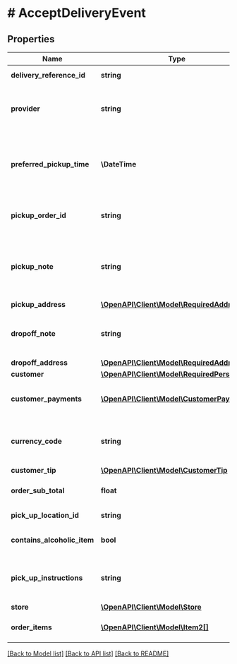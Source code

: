 # # AcceptDeliveryEvent

## Properties

Name | Type | Description | Notes
------------ | ------------- | ------------- | -------------
**delivery_reference_id** | **string** | Generated delivery reference id. | [optional]
**provider** | **string** | the pre-configured fulfillment provider slug in the onboarding process. | [optional]
**preferred_pickup_time** | **\DateTime** | Preferred time for courier to arrive to pick up order. If not provided or if the timestamp is in the past, treat it as an ASAP request. | [optional]
**pickup_order_id** | **string** | An identifier used for picking up order from pickup address. | [optional]
**pickup_note** | **string** | Additional information to instruct couriers how to pickup the order. Deprecated in favor of pickUpInstructions. | [optional]
**pickup_address** | [**\OpenAPI\Client\Model\RequiredAddress**](RequiredAddress.md) |  | [optional]
**dropoff_note** | **string** | Additional information to instruct couriers how to dropoff the order. | [optional]
**dropoff_address** | [**\OpenAPI\Client\Model\RequiredAddress**](RequiredAddress.md) |  | [optional]
**customer** | [**\OpenAPI\Client\Model\RequiredPerson**](RequiredPerson.md) |  | [optional]
**customer_payments** | [**\OpenAPI\Client\Model\CustomerPayment[]**](CustomerPayment.md) | Processed and collectible payments from the customer. | [optional]
**currency_code** | **string** | The 3-letter currency code (ISO 4217) to use for all monetary values. | [optional]
**customer_tip** | [**\OpenAPI\Client\Model\CustomerTip**](CustomerTip.md) |  | [optional]
**order_sub_total** | **float** | The sum of all item and modifier pricing | [optional]
**pick_up_location_id** | **string** | An identifier for the pick up location | [optional]
**contains_alcoholic_item** | **bool** | Whether or not the order contains an alcoholic item. | [optional]
**pick_up_instructions** | **string** | Additional information to instruct couriers how to pickup the order. | [optional]
**store** | [**\OpenAPI\Client\Model\Store**](Store.md) |  | [optional]
**order_items** | [**\OpenAPI\Client\Model\Item2[]**](Item2.md) | Items and modifiers in the order. | [optional]

[[Back to Model list]](../../README.md#models) [[Back to API list]](../../README.md#endpoints) [[Back to README]](../../README.md)
